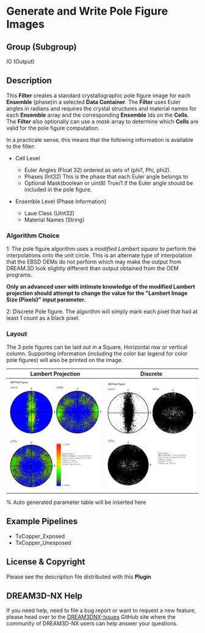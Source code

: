 # Generate and Write Pole Figure Images

## Group (Subgroup)

IO (Output)

## Description

This **Filter** creates a standard crystallographic pole figure image for each **Ensemble** (phase)in a selected **Data Container**. The **Filter** uses Euler angles in radians and requires the crystal structures and material names for each **Ensemble** array and the corresponding **Ensemble** Ids on the **Cells**. The **Filter** also optionally can use a *mask* array to determine which **Cells** are valid for the pole figure computation.

In a practicale sense, this means that the following information is available to the filter:

- Cell Level

  - Euler Angles (Float 32) ordered as sets of (phi1, Phi, phi2).
  - Phases (Int32) This is the phase that each Euler angle belongs to
  - Optional Mask(boolean or uint8) True/1 if the Euler angle should be included in the pole figure.

- Ensemble Level (Phase Information)

  - Laue Class (UInt32)
  - Material Names (String)

### Algorithm Choice

1: The pole figure algorithm uses a *modified Lambert square* to perform the interpolations onto the unit circle. This is an alternate type of interpolation that the EBSD OEMs do not perform which may make the output from DREAM.3D look slightly different than output obtained from the OEM programs.

**Only an advanced user with intimate knowledge of the modified Lambert projection should attempt to change the value for the "Lambert Image Size (Pixels)" input parameter.**

2: Discrete Pole figure. The algorithm will simply mark each pixel that had at least 1 count as a black pixel.

### Layout

The 3 pole figures can be laid out in a Square, Horizontal row or vertical column. Supporting information (including the color bar legend for color pole figures) will also be printed on the image.

| Lambert Projection | Discrete |
|--------------------|----------|
| ![Example Pole Figure Using Square Layout](Images/PoleFigure_Example.png) | ![Example Pole Figure Using Square Layout](Images/Pole_Figure_Discrete_Example.png) |

% Auto generated parameter table will be inserted here

## Example Pipelines

- TxCopper_Exposed
- TxCopper_Unexposed

## License & Copyright

Please see the description file distributed with this **Plugin**

## DREAM3D-NX Help

If you need help, need to file a bug report or want to request a new feature, please head over to the [DREAM3DNX-Issues](https://github.com/BlueQuartzSoftware/DREAM3DNX-Issues/discussions) GitHub site where the community of DREAM3D-NX users can help answer your questions.
